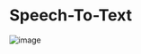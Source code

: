 # Speech-To-Text
![image](https://user-images.githubusercontent.com/85015174/177040917-d9115740-74d8-49ac-8f09-e5da19b4b4ec.png)
